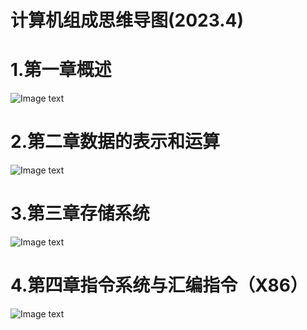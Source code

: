 # 计算机组成思维导图(2023.4)

# 1.第一章概述

![Image text](./%E8%AE%A1%E7%AE%97%E6%9C%BA%E7%BB%84%E6%88%90%E7%AC%AC%E4%B8%80%E7%AB%A0%E6%A6%82%E8%BF%B0.png)

# 2.第二章数据的表示和运算

![Image text](./%E8%AE%A1%E7%AE%97%E6%9C%BA%E7%BB%84%E6%88%90%E7%AC%AC%E4%BA%8C%E7%AB%A0%E6%95%B0%E6%8D%AE%E7%9A%84%E8%A1%A8%E7%A4%BA%E5%92%8C%E8%BF%90%E7%AE%97.png)

# 3.第三章存储系统
![Image text](./%E8%AE%A1%E7%AE%97%E6%9C%BA%E7%BB%84%E6%88%90%E7%AC%AC%E4%B8%89%E7%AB%A0%E5%AD%98%E5%82%A8%E7%B3%BB%E7%BB%9F.png)

# 4.第四章指令系统与汇编指令（X86）
![Image text](./%E8%AE%A1%E7%AE%97%E6%9C%BA%E7%BB%84%E6%88%90%E7%AC%AC%E5%9B%9B%E7%AB%A0%E6%8C%87%E4%BB%A4%E7%B3%BB%E7%BB%9F.png)